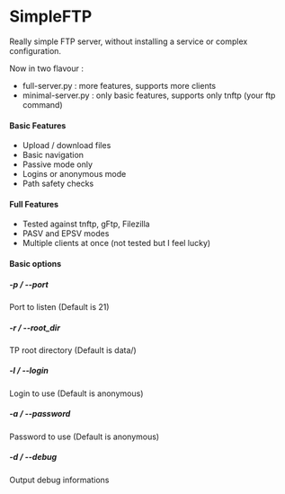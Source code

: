 # SimpleFTP

Really simple FTP server, without installing a service or complex configuration.


Now in two flavour :
- full-server.py : more features, supports more clients
- minimal-server.py : only basic features, supports only tnftp (your ftp command)


#### Basic Features

- Upload / download files
- Basic navigation
- Passive mode only
- Logins or anonymous mode
- Path safety checks


#### Full Features

- Tested against tnftp, gFtp, Filezilla
- PASV and EPSV modes
- Multiple clients at once (not tested but I feel lucky)


#### Basic options

##### -p / --port
Port to listen (Default is 21)

##### -r / --root_dir
TP root directory (Default is data/)

##### -l / --login
Login to use (Default is anonymous)

##### -a / --password
Password to use (Default is anonymous)

##### -d / --debug
Output debug informations

